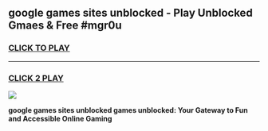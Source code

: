 
## google games sites unblocked - Play Unblocked Gmaes & Free #mgr0u
<h3>
<a href="https://news.freeplayer.one?title=google_games_sites_unblocked&ref=03M">CLICK TO PLAY</a></h3>
<hr>

<h3>
<a href="https://news.freeplayer.one?title=google_games_sites_unblocked&ref=03M">CLICK 2 PLAY</a>
  
</h3>

<a href="https://news.freeplayer.one?title=google_games_sites_unblocked&ref=03M"><img src="https://clearcache.store/games.png"></a>


**google games sites unblocked games unblocked: Your Gateway to Fun and Accessible Online Gaming**
